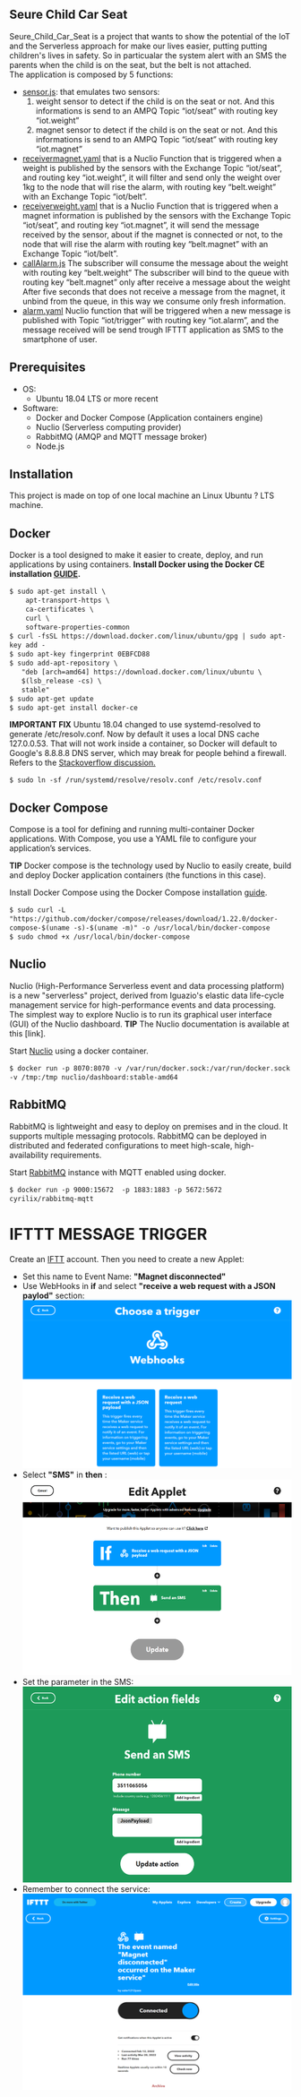 ## Seure Child Car Seat
Seure_Child_Car_Seat is a project that wants to show the potential of the IoT and the Serverless approach for make our lives easier, putting putting children's lives in safety.
So in particualar the system alert with an SMS the parents when the child is on the seat, but the belt is not attached.<br/>
The application is composed by 5 functions:<br/>
- [sensor.js](##sensors): that emulates two sensors:
    1. weight sensor to detect if the child is on the seat or not. And this informations is send to an AMPQ Topic “iot/seat” with routing key “iot.weight”
    2. magnet sensor to detect if the child is on the seat or not. And this informations is send to an AMPQ Topic “iot/seat” with routing key “iot.magnet”
- [receivermagnet.yaml](##ReceiverMagnet) that is a Nuclio Function that is triggered when a weight is published by the sensors with the Exchange Topic “iot/seat”, and    routing key “iot.weight”, it will filter and send only the weight over 1kg to the node that will rise the alarm, with routing key “belt.weight” with an Exchange Topic “iot/belt”.
- [receiverweight.yaml](##ReeceiverWeight) that is a Nuclio Function that is triggered when a magnet information is published by the sensors with the Exchange Topic “iot/seat”, and routing key “iot.magnet”, it will send the message received by the sensor, about if the magnet is connected or not, to the node that will rise the alarm with routing key “belt.magnet” with an Exchange Topic “iot/belt”.
- [callAlarm.js](##CallAlarm) The subscriber will consume the message about the weight with routing key “belt.weight”
The subscriber will bind to the queue with routing key “belt.magnet” only after receive a message about the weight
After five seconds that does not receive a message from the magnet, it unbind from the queue, in this way we consume only fresh information.
- [alarm.yaml](##Alarm) Nuclio function that will be triggered when a new message is published with Topic “iot/trigger” with routing key “iot.alarm”, and the message received will be send trough IFTTT application as SMS to the smartphone of user.<br/>
## Prerequisites
* OS:
    * Ubuntu 18.04 LTS or more recent
* Software:
    * Docker and Docker Compose (Application containers engine)
    * Nuclio (Serverless computing provider)
    * RabbitMQ (AMQP and MQTT message broker)
    * Node.js
## Installation
This project is made on top of one local machine an Linux Ubuntu ? LTS machine.
## Docker
Docker is a tool designed to make it easier to create, deploy, and run applications by using containers.
**Install Docker using the Docker CE installation [GUIDE](https://docs.docker.com/engine/install/ubuntu/).**<br/>
```$ sudo apt-get update
$ sudo apt-get install \
    apt-transport-https \
    ca-certificates \
    curl \
    software-properties-common
$ curl -fsSL https://download.docker.com/linux/ubuntu/gpg | sudo apt-key add -
$ sudo apt-key fingerprint 0EBFCD88
$ sudo add-apt-repository \
   "deb [arch=amd64] https://download.docker.com/linux/ubuntu \
   $(lsb_release -cs) \
   stable"
$ sudo apt-get update
$ sudo apt-get install docker-ce
```
**IMPORTANT FIX** Ubuntu 18.04 changed to use systemd-resolved to generate /etc/resolv.conf. Now by default it uses a local DNS cache 127.0.0.53. That will not work inside a container, so Docker will default to Google's 8.8.8.8 DNS server, which may break for people behind a firewall. Refers to the [Stackoverflow discussion.](https://github.com/spagnuolocarmine/serverless-computing-for-iot#:~:text=Stackoverflow%20discussion.)
```
$ sudo ln -sf /run/systemd/resolve/resolv.conf /etc/resolv.conf
```
## Docker Compose
Compose is a tool for defining and running multi-container Docker applications. With Compose, you use a YAML file to configure your application’s services.

**TIP** Docker compose is the technology used by Nuclio to easily create, build and deploy Docker application containers (the functions in this case).

Install Docker Compose using the Docker Compose installation [guide](https://docs.docker.com/compose/install/#install-compose).
```
$ sudo curl -L "https://github.com/docker/compose/releases/download/1.22.0/docker-compose-$(uname -s)-$(uname -m)" -o /usr/local/bin/docker-compose
$ sudo chmod +x /usr/local/bin/docker-compose
```
## Nuclio
Nuclio (High-Performance Serverless event and data processing platform) is a new "serverless" project, derived from Iguazio's elastic data life-cycle management service for high-performance events and data processing. The simplest way to explore Nuclio is to run its graphical user interface (GUI) of the Nuclio dashboard.
**TIP** The Nuclio documentation is available at this [link].

Start [Nuclio](https://github.com/nuclio/nuclio) using a docker container.
```
$ docker run -p 8070:8070 -v /var/run/docker.sock:/var/run/docker.sock -v /tmp:/tmp nuclio/dashboard:stable-amd64
```
## RabbitMQ
RabbitMQ is lightweight and easy to deploy on premises and in the cloud. It supports multiple messaging protocols. RabbitMQ can be deployed in distributed and federated configurations to meet high-scale, high-availability requirements.

Start [RabbitMQ](https://www.rabbitmq.com/) instance with MQTT enabled using docker.
```
$ docker run -p 9000:15672  -p 1883:1883 -p 5672:5672  cyrilix/rabbitmq-mqtt 
```
# IFTTT MESSAGE TRIGGER
Create an [IFTT](https://ifttt.com/) account.
Then you need to create a new Applet:</br>
- Set this name to Event Name: **"Magnet disconnected"**
- Use WebHooks in **if** and select **"receive a web request with a JSON paylod"** section:</br>
<img src="https://github.com/JVALPASS/Secure_Child_Seat/blob/main/assets/webhooks.png" width="500" height="300"></br>
- Select **"SMS"** in **then** :</br>
<img src="https://github.com/JVALPASS/Secure_Child_Seat/blob/main/assets/overviewWebhooks.png" width="500" height="350"></br>
- Set the parameter in the SMS:</br>
<img src="https://github.com/JVALPASS/Secure_Child_Seat/blob/main/assets/smsWebhooks.png" width="500" height="350"></br>
- Remember to connect the service:</br>
<img src="https://github.com/JVALPASS/Secure_Child_Seat/blob/main/assets/resultsWebooks.png" width="500" height="350"></br>
